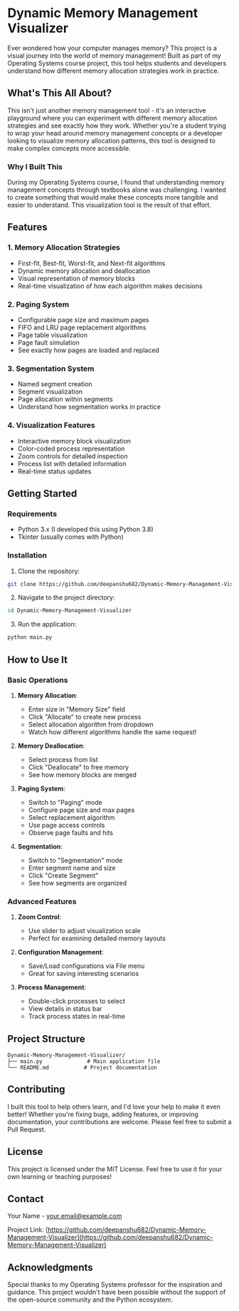 # Dynamic Memory Management Visualizer

Ever wondered how your computer manages memory? This project is a visual journey into the world of memory management! Built as part of my Operating Systems course project, this tool helps students and developers understand how different memory allocation strategies work in practice.

## What's This All About?

This isn't just another memory management tool - it's an interactive playground where you can experiment with different memory allocation strategies and see exactly how they work. Whether you're a student trying to wrap your head around memory management concepts or a developer looking to visualize memory allocation patterns, this tool is designed to make complex concepts more accessible.

### Why I Built This

During my Operating Systems course, I found that understanding memory management concepts through textbooks alone was challenging. I wanted to create something that would make these concepts more tangible and easier to understand. This visualization tool is the result of that effort.

## Features

### 1. Memory Allocation Strategies
- First-fit, Best-fit, Worst-fit, and Next-fit algorithms
- Dynamic memory allocation and deallocation
- Visual representation of memory blocks
- Real-time visualization of how each algorithm makes decisions

### 2. Paging System
- Configurable page size and maximum pages
- FIFO and LRU page replacement algorithms
- Page table visualization
- Page fault simulation
- See exactly how pages are loaded and replaced

### 3. Segmentation System
- Named segment creation
- Segment visualization
- Page allocation within segments
- Understand how segmentation works in practice

### 4. Visualization Features
- Interactive memory block visualization
- Color-coded process representation
- Zoom controls for detailed inspection
- Process list with detailed information
- Real-time status updates

## Getting Started

### Requirements
- Python 3.x (I developed this using Python 3.8)
- Tkinter (usually comes with Python)

### Installation
1. Clone the repository:
```bash
git clone https://github.com/deepanshu682/Dynamic-Memory-Management-Visualizer.git
```

2. Navigate to the project directory:
```bash
cd Dynamic-Memory-Management-Visualizer
```

3. Run the application:
```bash
python main.py
```

## How to Use It

### Basic Operations

1. **Memory Allocation**:
   - Enter size in "Memory Size" field
   - Click "Allocate" to create new process
   - Select allocation algorithm from dropdown
   - Watch how different algorithms handle the same request!

2. **Memory Deallocation**:
   - Select process from list
   - Click "Deallocate" to free memory
   - See how memory blocks are merged

3. **Paging System**:
   - Switch to "Paging" mode
   - Configure page size and max pages
   - Select replacement algorithm
   - Use page access controls
   - Observe page faults and hits

4. **Segmentation**:
   - Switch to "Segmentation" mode
   - Enter segment name and size
   - Click "Create Segment"
   - See how segments are organized

### Advanced Features

1. **Zoom Control**:
   - Use slider to adjust visualization scale
   - Perfect for examining detailed memory layouts

2. **Configuration Management**:
   - Save/Load configurations via File menu
   - Great for saving interesting scenarios

3. **Process Management**:
   - Double-click processes to select
   - View details in status bar
   - Track process states in real-time

## Project Structure

```
Dynamic-Memory-Management-Visualizer/
├── main.py              # Main application file
└── README.md           # Project documentation
```

## Contributing

I built this tool to help others learn, and I'd love your help to make it even better! Whether you're fixing bugs, adding features, or improving documentation, your contributions are welcome. Please feel free to submit a Pull Request.

## License

This project is licensed under the MIT License. Feel free to use it for your own learning or teaching purposes!

## Contact

Your Name - your.email@example.com

Project Link: [https://github.com/deepanshu682/Dynamic-Memory-Management-Visualizer](https://github.com/deepanshu682/Dynamic-Memory-Management-Visualizer)

## Acknowledgments

Special thanks to my Operating Systems professor for the inspiration and guidance. This project wouldn't have been possible without the support of the open-source community and the Python ecosystem. 